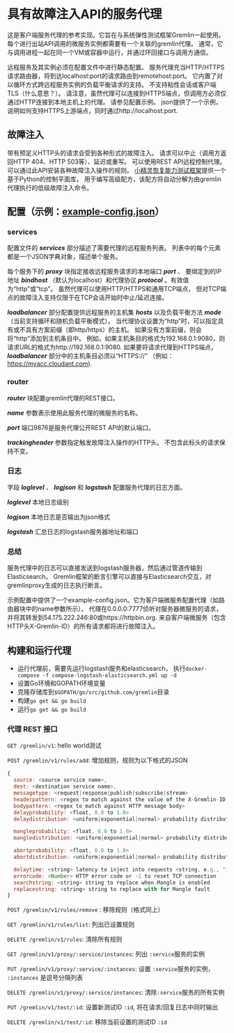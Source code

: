 # 具有故障注入API的服务代理

这是客户端服务代理的参考实现。它旨在与系统弹性测试框架Gremlin一起使用。
每个进行出站API调用的微服务实例都需要有一个关联的gremlin代理。
通常，它与调用进程一起在同一个VM或容器中运行，并通过环回接口与调用方通信。

远程服务及其实例必须在配置文件中进行静态配置。
服务代理充当HTTP/HTTPS请求路由器，将到达localhost:port的请求路由到remotehost:port。
它内置了对以循环方式跨远程服务实例的负载平衡请求的支持。
不支持粘性会话或客户端TLS（什么意思？）。
请注意，虽然代理可以连接到HTTPS端点，但调用方必须仅通过HTTP连接到本地主机上的代理。
请参见配置示例。
json提供了一个示例，说明如何支持HTTPS上游端点，同时通过http://localhost:port.

## 故障注入

带有预定义HTTP头的请求会受到各种形式的故障注入。
请求可以中止（调用方返回HTTP 404、HTTP 503等）、延迟或重写。
可以使用REST API远程控制代理。可以通过此API安装各种故障注入操作的规则。
[小精灵恢复能力测试框架](https://github.com/YuSitong1999/gremlinsdk-python)提供一个基于Python的控制平面库，
用于编写高级配方，该配方将自动分解为由gremlin代理执行的低级故障注入命令。

## 配置（示例：[example-config.json](./example-config.json)）

### services

配置文件的 __*services*__ 部分描述了需要代理的远程服务列表。
列表中的每个元素都是一个JSON字典对象，描述单个服务。

每个服务下的 __*proxy*__ 块指定接收远程服务请求的本地端口 __*port*__ 、
要绑定到的IP地址 __*bindhost*__
（默认为localhost）和代理协议 __*protocol*__ 。有效值为“http”或“tcp”。
虽然代理可以使用HTTP/HTTPS和通用TCP端点，
但对TCP端点的故障注入支持仅限于在TCP会话开始时中止/延迟连接。

__*loadbalancer*__ 部分配置提供远程服务的主机集 __*hosts*__
以及负载平衡方法 __*mode*__ （当前支持循环和随机负载平衡模式）。
当代理协议设置为“http”时，可以指定具有或不具有方案前缀（即http/https）的主机。
如果没有方案前缀，则会将“http”添加到主机条目中。
例如，如果主机条目的格式为192.168.0.1:9080，则请求URL的格式为http://192.168.0.1:9080.
如果要将请求代理到HTTPS端点， __*loadbalancer*__ 部分中的主机条目必须以“HTTPS://”
（例如：https://myacc.cloudant.com).

### router

__*router*__ 块配置gremlin代理的REST接口。

__*name*__ 参数表示使用此服务代理的微服务的名称。

__*port*__ 端口9876是服务代理公开REST API的默认端口。

__*trackingheader*__ 参数指定触发故障注入操作的HTTP头。
不包含此标头的请求保持不变。

### 日志

字段 __*loglevel*__ 、 __*logjson*__ 和 __*logstash*__ 配置服务代理的日志方面。

__*loglevel*__ 本地日志级别

__*logjson*__ 本地日志是否输出为json格式

__*logstash*__ 汇总日志的logstash服务器地址和端口

### 总结

服务代理中的日志可以直接发送到logstash服务器，然后通过管道传输到Elasticsearch。
Gremlin框架的断言引擎可以直接与Elasticsearch交互，对gremlinproxy生成的日志执行断言。

示例配置中提供了一个example-config.json。它为客户端微服务配置代理（如路由器块中的name参数所示）。
代理在0.0.0.0:7777侦听对服务器微服务的请求，并将其转发到54.175.222.246:80或https://httpbin.org.
来自客户端微服务（包含HTTP头X-Gremlin-ID）的所有请求都将进行故障注入。

## 构建和运行代理

* 运行代理前，需要先运行logstash服务和elasticsearch，
  执行``docker-compose -f compose-logstash-elasticsearch.yml up -d``
* 设置Go环境和GOPATH环境变量
* 克隆存储库到``$GOPATH/go/src/github.com/gremlin``目录
* 构建``go get && go build``
* 运行``go get && go build``

### 代理 REST 接口
```GET /gremlin/v1```: hello world测试

```POST /gremlin/v1/rules/add```: 增加规则，规则为以下格式的JSON

```javascript
{
  source: <source service name>,
  dest: <destination service name>,
  messagetype: <request|response|publish|subscribe|stream>
  headerpattern: <regex to match against the value of the X-Gremlin-ID trackingheader present in HTTP headers>
  bodypattern: <regex to match against HTTP message body>
  delayprobability: <float, 0.0 to 1.0>
  delaydistribution: <uniform|exponential|normal> probability distribution function

  mangleprobability: <float, 0.0 to 1.0>
  mangledistribution: <uniform|exponential|normal> probability distribution function

  abortprobability: <float, 0.0 to 1.0>
  abortdistribution: <uniform|exponential|normal> probability distribution function

  delaytime: <string> latency to inject into requests <string, e.g., "10ms", "1s", "5m", "3h", "1s500ms">
  errorcode: <Number> HTTP error code or -1 to reset TCP connection
  searchstring: <string> string to replace when Mangle is enabled
  replacestring: <string> string to replace with for Mangle fault
}
```

```POST /gremlin/v1/rules/remove``` : 移除规则（格式同上）

```GET /gremlin/v1/rules/list```: 列出已设置规则

```DELETE /gremlin/v1/rules```: 清除所有规则

```GET /gremlin/v1/proxy/:service/instances```: 列出 ```:service```服务的实例

```PUT /gremlin/v1/proxy/:service/:instances```: 设置 ```:service```服务的实例， ```:instances``` 是逗号分隔列表

```DELETE /gremlin/v1/proxy/:service/instances```: 清除```:service```服务的所有实例

```PUT /gremlin/v1/test/:id```: 设置新测试ID ```:id```, 将在请求/回复日志中同时输出

```DELETE /gremlin/v1/test/:id```: 移除当前设置的测试ID ```:id```

